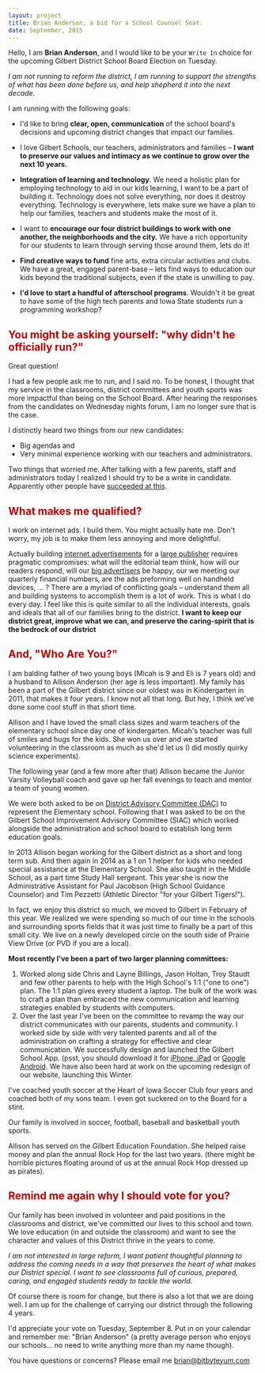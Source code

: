 ```yaml
---
layout: project
title: Brian Anderson, a bid for a School Counsel Seat.
date: September, 2015
---
```


<style type="text/css">
h1, h2 {
  color: #B70101;
}
#project h2 {
  border-bottom: 2px solid #B70101;
  font-size: 20pt;
  margin-top: 2em;
  color: #B70101;
  text-align: left;
}
</style>

Hello, I am **Brian Anderson**, and I would like to be your `Write In` choice for the upcoming Gilbert District School Board Election on Tuesday.

_I am not running to reform the district, I am running to support the strengths of what has been done before us, and help shepherd it into the next decade._

I am running with the following goals:

* I'd like to bring **clear, open, communication** of the school board's decisions and upcoming district changes that impact our families.

* I love Gilbert Schools, our teachers, administrators and families – **I want to preserve our values and intimacy as we continue to grow over the next 10 years.**

* **Integration of learning and technology**. We need a holistic plan for employing technology to aid in our kids learning, I want to be a part of building it. Technology does not solve everything, nor does it destroy everything. Technology is everywhere, lets make sure we have a plan to help our families, teachers and students make the most of it.

* I want to **encourage our four district buildings to work with one another, the neighborhoods and the city.**  We have a rich opportunity for our students to learn through serving those around them, lets do it!

* **Find creative ways to fund** fine arts, extra circular activities and clubs. We have a great, engaged parent-base – lets find ways to education our kids beyond the traditional subjects, even if the state is unwilling to pay.

<!-- * **I want to have a conversation about how we engage the different cultures, races, financial means and backgrounds in our schools to maximize learning and inclusion.** There are unmet needs and opportunities for us to learn from those who are different than us. Let's be honest with each other and learn to befriend and serve those who are different. Whether this is cultural, financial or racial diversity – I want to see our kids and parents be able to have honest conversations about the world around us, and to do our part to make it better. -->

* **I'd love to start a handful of afterschool programs**. Wouldn't it be great to have some of the high tech parents and Iowa State students run a programming workshop?


## You might be asking yourself: "why didn't he officially run?"

Great question!

I had a few people ask me to run, and I said no. To be honest, I thought that my service in the classrooms, district committees and youth sports was more impactful than being on the School Board. After hearing the responses from the candidates on Wednesday nights forum, I am no longer sure that is the case.

I distinctly heard two things from our new candidates:

* Big agendas and
* Very minimal experience working with our teachers and administrators.

Two things that worried me. After talking with a few parents, staff and administrators today I realized I should try to be a write in candidate. Apparently other people have [succeeded at this](http://www.youcanwritein.com/history-write-in-candidates.php).

## What makes me qualified?

I work on internet ads. I build them. You might actually hate me. Don't worry, my job is to make them less annoying and more delightful.

Actually building [internet advertisements](http://www.voxmedia.com/vox-advertising) for a [large publisher](http://www.voxmedia.com/who-we-are) requires pragmatic compromises: what will the editorial team think, how will our readers respond, will our [big advertisers](http://www.voxmedia.com/vox-advertising#sponsorships) be happy, our we meeting our quarterly financial numbers, are the ads preforming well on handheld devices, … ? There are a myriad of conflicting goals – understand them all and building systems to accomplish them is a lot of work. This is what I do every day. I feel like this is quite similar to all the individual interests, goals and ideals that all of our families bring to the district. **I want to keep our district great, improve what we can, and preserve the caring-spirit that is the bedrock of our district**

## And, "Who Are You?"

I am balding father of two young boys (Micah is 9 and Eli is 7 years old) and a husband to Allison Anderson (her age is less important). My family has been a part of the Gilbert district since our oldest was in Kindergarten in 2011, that makes it four years. I know not all that long. But hey, I think we've done some cool stuff in that short time.

Allison and I have loved the small class sizes and warm teachers of the elementary school since day one of kindergarten. Micah's teacher was full of smiles and hugs for the kids. She won us over and we started volunteering in the classroom as much as she'd let us (I did mostly quirky science experiments).

The following year (and a few more after that) Allison became the Junior Varsity Volleyball coach and gave up her fall evenings to teach and mentor a team of young women.

We were both asked to be on [District Advisory Committee (DAC)](http://gilbert.k12.ia.us/district/dictrict-advisory-committee-dac) to represent the Elementary school. Following that I was asked to be on the Gilbert School Improvement Advisory Committee (SIAC) which worked alongside the administration and school board to establish long term education goals.

In 2013 Allison began working for the Gilbert district as a short and long term sub. And then again in 2014 as a 1 on 1 helper for kids who needed special assistance at the Elementary School. She also taught in the Middle School, as a part time Study Hall sergeant. This year she is now the Administrative Assistant for Paul Jacobson (High School Guidance Counselor) and Tim Pezzetti (Athletic Director "for your Gilbert Tigers!").

In fact, we enjoy this district so much, we moved to Gilbert in February of this year. We realized we were spending so much of our time in the schools and surrounding sports fields that it was just time to finally be a part of this small city. We live on a newly developed circle on the south side of Prairie View Drive (or PVD if you are a local).

**Most recently I've been a part of two larger planning committees:**

1. Worked along side Chris and Layne Billings, Jason Holtan, Troy Staudt and few other parents to help with the High School's 1:1 ("one to one") plan. The 1:1 plan gives every student a laptop. The bulk of the work was to craft a plan than embraced the new communication and learning strategies enabled by students with computers.
2. Over the last year I've been on the committee to revamp the way our district communicates with our parents, students and community. I worked side by side with very talented parents and all of the administration on crafting a strategy for effective and clear communication. We successfully design and launched the  Gilbert School App. (psst, you should download it for [iPhone, iPad](https://itunes.apple.com/us/app/gilbert-community-school-district/id993121618?mt=8) or [Google Android](https://play.google.com/store/apps/details?id=com.crescerance.GCSD&hl=en). We have also been hard at work on the upcoming redesign of our website, launching this Winter.

I've coached youth soccer at the Heart of Iowa Soccer Club four years and coached both of my sons team. I even got suckered on to the Board for a stint.

Our family is involved in soccer, football, baseball and basketball youth sports.

Allison has served on the Gilbert Education Foundation. She helped raise money and plan the annual Rock Hop for the last two years. (there might be horrible pictures floating around of us at the annual Rock Hop dressed up as pirates).

## Remind me again why I should vote for you?

Our family has been involved in volunteer and paid positions in the classrooms and district, we've committed our lives to this school and town.  We love education (in and outside the classroom) and want to see the character and values of this District thrive in the years to come.

_I am not interested in large reform, I want patient thoughtful planning to address the coming needs in a way that preserves the heart of what makes our District special. I want to see classrooms full of curious, prepared, caring, and engaged students ready to tackle the world._

Of course there is room for change, but there is also a lot that we are doing well. I am up for the challenge of carrying our district through the following 4 years.

I'd appreciate your vote on Tuesday, September 8. Put in on your calendar and remember me: "Brian Anderson" (a pretty average person who enjoys our schools… no need to write anything more than my name though).

You have questions or concerns? Please email me [brian@bitbyteyum.com](mailto:brian@bitbyteyum.com)